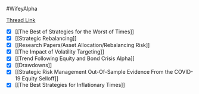 
#WifeyAlpha 

[Thread Link](https://twitter.com/ChiefQuant/status/1477926055532969984?s=20)

- [x] [[The Best of Strategies for the Worst of Times]]
- [x] [[Strategic Rebalancing]]
- [x] [[Research Papers/Asset Allocation/Rebalancing Risk]]
- [x] [[The Impact of Volatility Targeting]]
- [x] [[Trend Following Equity and Bond Crisis Alpha]]
- [x] [[Drawdowns]]
- [x] [[Strategic Risk Management Out-Of-Sample Evidence From the COVID-19 Equity Selloff]]
- [x] [[The Best Strategies for Inflationary Times]]